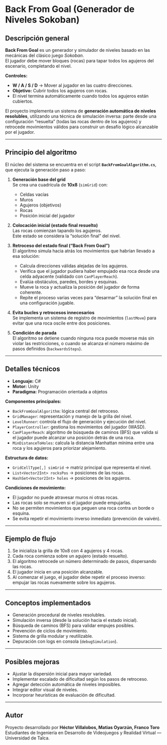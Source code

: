# Back From Goal (Generador de Niveles Sokoban)

## Descripción general

**Back From Goal** es un generador y simulador de niveles basado en las mecánicas del clásico juego *Sokoban*.  
El jugador debe mover bloques (rocas) para tapar todos los agujeros del escenario, completando el nivel.

**Controles:**
- **W / A / S / D** → Mover al jugador en las cuatro direcciones.  
- **Objetivo:** Cubrir todos los agujeros con rocas.  
- El nivel termina automáticamente cuando todos los agujeros están cubiertos.

El proyecto implementa un sistema de **generación automática de niveles resolubles**, utilizando una técnica de simulación inversa: parte desde una configuración “resuelta” (todas las rocas dentro de los agujeros) y retrocede movimientos válidos para construir un desafío lógico alcanzable por el jugador.

---

## Principio del algoritmo

El núcleo del sistema se encuentra en el script **`BackFromGoalAlgorithm.cs`**, que ejecuta la generación paso a paso:

1. **Generación base del grid**  
   Se crea una cuadrícula de **10x8** (`simGrid`) con:
   - Celdas vacías  
   - Muros  
   - Agujeros (objetivos)  
   - Rocas  
   - Posición inicial del jugador  

2. **Colocación inicial (estado final resuelto)**  
   Las rocas comienzan tapando los agujeros.  
   Este estado se considera la “solución final” del nivel.

3. **Retroceso del estado final (“Back From Goal”)**  
   El algoritmo simula hacia atrás los movimientos que habrían llevado a esa solución:
   - Calcula direcciones válidas alejadas de los agujeros.  
   - Verifica que el jugador pudiera haber empujado esa roca desde una celda adyacente (validado con `CanPlayerReach`).  
   - Evalúa obstáculos, paredes, bordes y esquinas.  
   - Mueve la roca y actualiza la posición del jugador de forma coherente.  
   - Repite el proceso varias veces para “desarmar” la solución final en una configuración jugable.

4. **Evita bucles y retrocesos innecesarios**  
   Se implementa un sistema de registro de movimientos (`lastMove`) para evitar que una roca oscile entre dos posiciones.

5. **Condición de parada**  
   El algoritmo se detiene cuando ninguna roca puede moverse más sin violar las restricciones, o cuando se alcanza el número máximo de pasos definidos (`backwardsSteps`).

---

## Detalles técnicos

- **Lenguaje:** C#  
- **Motor:** Unity  
- **Paradigma:** Programación orientada a objetos  

**Componentes principales:**
- `BackFromGoalAlgorithm`: lógica central del retroceso.  
- `GridManager`: representación y manejo de la grilla del nivel.  
- `LevelRunner`: controla el flujo de generación y ejecución del nivel.  
- `PlayerController`: gestiona los movimientos del jugador (WASD).  
- `CanPlayerReach`: algoritmo de búsqueda de caminos (BFS) que valida si el jugador puede alcanzar una posición detrás de una roca.  
- `MinDistanceToHoles`: calcula la distancia Manhattan mínima entre una roca y los agujeros para priorizar alejamiento.

**Estructura de datos:**
- `GridCellType[,] simGrid` → matriz principal que representa el nivel.  
- `List<Vector2Int> rocksPos` → posiciones de las rocas.  
- `HashSet<Vector2Int> holes` → posiciones de los agujeros.  

**Condiciones de movimiento:**
- El jugador no puede atravesar muros ni otras rocas.  
- Las rocas solo se mueven si el jugador puede empujarlas.  
- No se permiten movimientos que peguen una roca contra un borde o esquina.  
- Se evita repetir el movimiento inverso inmediato (prevención de vaivén).

---

## Ejemplo de flujo

1. Se inicializa la grilla de 10x8 con 4 agujeros y 4 rocas.  
2. Cada roca comienza sobre un agujero (estado resuelto).  
3. El algoritmo retrocede un número determinado de pasos, dispersando las rocas.  
4. El jugador inicia en una posición alcanzable.  
5. Al comenzar el juego, el jugador debe repetir el proceso inverso: empujar las rocas nuevamente sobre los agujeros.

---

## Conceptos implementados

- Generación procedural de niveles resolubles.  
- Simulación inversa (desde la solución hacia el estado inicial).  
- Búsqueda de caminos (BFS) para validar empujes posibles.  
- Prevención de ciclos de movimiento.  
- Sistema de grilla modular y reutilizable.  
- Depuración con logs en consola (`debugSimulation`).  

---

## Posibles mejoras

- Ajustar la dispersión inicial para mayor variedad.  
- Implementar escalado de dificultad según los pasos de retroceso.  
- Agregar detección automática de niveles imposibles.  
- Integrar editor visual de niveles.  
- Incorporar heurísticas de evaluación de dificultad.

---

## Autor

Proyecto desarrollado por **Héctor Villalobos, Matias Oyarzún, Franco Toro** 
Estudiantes de Ingeniería en Desarrollo de Videojuegos y Realidad Virtual — Universidad de Talca.  
